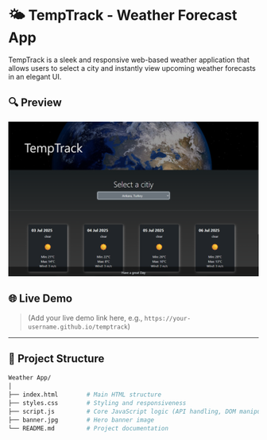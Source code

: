# 🌤️ TempTrack - Weather Forecast App

TempTrack is a sleek and responsive web-based weather application that allows users to select a city and instantly view upcoming weather forecasts in an elegant UI.

## 🔍 Preview

![Preview](./preview.png)

## 🌐 Live Demo

> (Add your live demo link here, e.g., `https://your-username.github.io/temptrack`)

---

## 📂 Project Structure

```bash
Weather App/
│
├── index.html        # Main HTML structure
├── styles.css        # Styling and responsiveness
├── script.js         # Core JavaScript logic (API handling, DOM manipulation)
├── banner.jpg        # Hero banner image
└── README.md         # Project documentation
